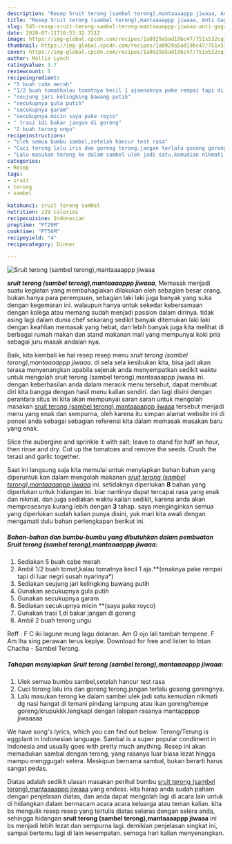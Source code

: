 ```yaml
---
description: "Resep Sruit terong (sambel terong),mantaaaappp jiwaaa, Anti Gagal"
title: "Resep Sruit terong (sambel terong),mantaaaappp jiwaaa, Anti Gagal"
slug: 545-resep-sruit-terong-sambel-terong-mantaaaappp-jiwaaa-anti-gagal
date: 2020-07-11T16:53:32.731Z
image: https://img-global.cpcdn.com/recipes/1a0929a5ad19bc47/751x532cq70/sruit-terong-sambel-terongmantaaaappp-jiwaaa-foto-resep-utama.jpg
thumbnail: https://img-global.cpcdn.com/recipes/1a0929a5ad19bc47/751x532cq70/sruit-terong-sambel-terongmantaaaappp-jiwaaa-foto-resep-utama.jpg
cover: https://img-global.cpcdn.com/recipes/1a0929a5ad19bc47/751x532cq70/sruit-terong-sambel-terongmantaaaappp-jiwaaa-foto-resep-utama.jpg
author: Mollie Lynch
ratingvalue: 3.7
reviewcount: 5
recipeingredient:
- "5 buah cabe merah"
- "1/2 buah tomatkalau tomatnya kecil 1 ajaenaknya pake rempai tapi di luar negri susah nyarinya"
- "seujung jari kelingking bawang putih"
- "secukupnya gula putih"
- "secukupnya garam"
- "secukupnya micin saya pake royco"
- " trasi 1di bakar jangan di goreng"
- "2 buah terong ungu"
recipeinstructions:
- "Ulek semua bumbu sambel,setelah hancur test rasa"
- "Cuci terong lalu iris dan goreng terong.jangan terlalu gosong gorengnya."
- "Lalu masukan terong ke dalam sambel ulek jadi satu.kemudian nikmati dg nasi hangat di temani pindang lampung atau ikan goreng/tempe goreng/krupukkk.lengkapi dengan lalapan rasanya mantappppp jiwaaaaa"
categories:
- Resep
tags:
- sruit
- terong
- sambel

katakunci: sruit terong sambel 
nutrition: 229 calories
recipecuisine: Indonesian
preptime: "PT29M"
cooktime: "PT56M"
recipeyield: "4"
recipecategory: Dinner

---
```



![Sruit terong (sambel terong),mantaaaappp jiwaaa](https://img-global.cpcdn.com/recipes/1a0929a5ad19bc47/751x532cq70/sruit-terong-sambel-terongmantaaaappp-jiwaaa-foto-resep-utama.jpg)

<b><i>sruit terong (sambel terong),mantaaaappp jiwaaa</i></b>, Memasak menjadi suatu kegiatan yang membahagiakan dilakukan oleh sebagian besar orang. bukan hanya para perempuan, sebagian laki laki juga banyak yang suka dengan kegemaran ini. walaupun hanya untuk sekedar kebersamaan dengan kolega atau memang sudah menjadi passion dalam dirinya. tidak asing lagi dalam dunia chef sekarang sedikit banyak ditemukan laki laki dengan keahlian memasak yang hebat, dan lebih banyak juga kita melihat di berbagai rumah makan dan stand makanan mall yang mempunyai koki pria sebagai juru masak andalan nya.

Baik, kita kembali ke hal resep resep menu <i>sruit terong (sambel terong),mantaaaappp jiwaaa</i>. di sela sela kesibukan kita, bisa jadi akan terasa menyenangkan apabila sejenak anda menyempatkan sedikit waktu untuk mengolah sruit terong (sambel terong),mantaaaappp jiwaaa ini. dengan keberhasilan anda dalam meracik menu tersebut, dapat membuat diri kita bangga dengan hasil menu kalian sendiri. dan lagi disini dengan perantara situs ini kita akan mempunyai saran saran untuk mengolah masakan <u>sruit terong (sambel terong),mantaaaappp jiwaaa</u> tersebut menjadi menu yang enak dan sempurna, oleh karena itu simpan alamat website ini di ponsel anda sebagai sebagian referensi kita dalam memasak masakan baru yang enak.

Slice the aubergine and sprinkle it with salt; leave to stand for half an hour, then rinse and dry. Cut up the tomatoes and remove the seeds. Crush the terasi and garlic together.


Saat ini langsung saja kita memulai untuk menyiapkan bahan bahan yang diperuntuk kan dalam mengolah makanan <u><i>sruit terong (sambel terong),mantaaaappp jiwaaa</i></u> ini. setidaknya diperlukan <b>8</b> bahan yang diperlukan untuk hidangan ini. biar nantinya dapat tercapai rasa yang enak dan nikmat. dan juga sediakan waktu kalian sedikit, karena anda akan memprosesnya kurang lebih dengan <b>3</b> tahap. saya menginginkan semua yang diperlukan sudah kalian punya disini, yuk mari kita awali dengan mengamati dulu bahan perlengkapan berikut ini.

<!--inarticleads1-->

##### Bahan-bahan dan bumbu-bumbu yang dibutuhkan dalam pembuatan Sruit terong (sambel terong),mantaaaappp jiwaaa:

1. Sediakan 5 buah cabe merah
1. Ambil 1/2 buah tomat,kalau tomatnya kecil 1 aja.**(enaknya pake rempai tapi di luar negri susah nyarinya*)
1. Sediakan seujung jari kelingking bawang putih
1. Gunakan secukupnya gula putih
1. Gunakan secukupnya garam
1. Sediakan secukupnya micin **(saya pake royco)
1. Gunakan  trasi 1,di bakar jangan di goreng
1. Ambil 2 buah terong ungu


Reff : F C iki lagune mung lagu dolanan. Am G ojo lali tambah tempene. F Am lha sing perawan terus kepiye. Download for free and listen to Intan Chacha - Sambel Terong. 

<!--inarticleads2-->

##### Tahapan menyiapkan Sruit terong (sambel terong),mantaaaappp jiwaaa:

1. Ulek semua bumbu sambel,setelah hancur test rasa
1. Cuci terong lalu iris dan goreng terong.jangan terlalu gosong gorengnya.
1. Lalu masukan terong ke dalam sambel ulek jadi satu.kemudian nikmati dg nasi hangat di temani pindang lampung atau ikan goreng/tempe goreng/krupukkk.lengkapi dengan lalapan rasanya mantappppp jiwaaaaa


We have song&#39;s lyrics, which you can find out below. Terong/Terung is eggplant in Indonesian language. Sambal is a super popular condiment in Indonesia and usually goes with pretty much anything. Resep ini akan memadukan sambal dengan terong, yang rasanya luar biasa lezat hingga mampu menggugah selera. Meskipun bernama sambal, bukan berarti harus sangat pedas. 

Diatas adalah sedikit ulasan masakan perihal bumbu <u>sruit terong (sambel terong),mantaaaappp jiwaaa</u> yang endess. kita harap anda sudah paham dengan penjelasan diatas, dan anda dapat mengolah lagi di acara lain untuk di hidangkan dalam bermacam acara acara keluarga atau teman kalian. kita bs mengulik resep resep yang tertulis diatas selaras dengan selera anda, sehingga hidangan <b>sruit terong (sambel terong),mantaaaappp jiwaaa</b> ini bs menjadi lebih lezat dan sempurna lagi. demikian penjelasan singkat ini, sampai bertemu lagi di lain kesempatan. semoga hari kalian menyenangkan.

